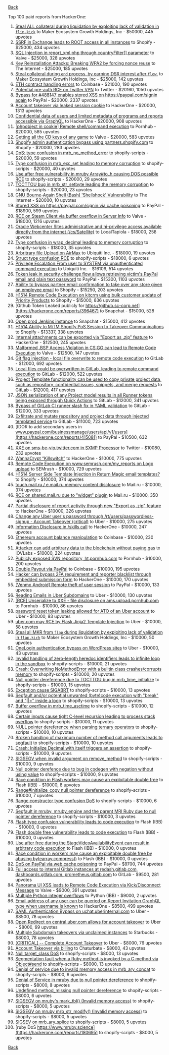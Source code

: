 [Back](../README.md)

Top 100 paid reports from HackerOne:

1. [Steal ALL collateral during liquidation by exploiting lack of validation in `flip.kick`](https://hackerone.com/reports/684092) to Maker Ecosystem Growth Holdings, Inc - $50000, 445 upvotes
2. [SSRF in Exchange leads to ROOT access in all instances](https://hackerone.com/reports/341876) to Shopify - $25000, 434 upvotes
3. [SQL Injection in report_xml.php through countryFilter[] parameter](https://hackerone.com/reports/383127) to Valve - $25000, 328 upvotes
4. [Key Reinstallation Attacks: Breaking WPA2 by forcing nonce reuse](https://hackerone.com/reports/286740) to The Internet - $25000, 185 upvotes
5. [Steal collateral during `end` process, by earning DSR interest after `flow`.](https://hackerone.com/reports/672664) to Maker Ecosystem Growth Holdings, Inc - $25000, 142 upvotes
6. [ETH contract handling errors](https://hackerone.com/reports/328526) to Coinbase - $21000, 190 upvotes
7. [Potential pre-auth RCE on Twitter VPN](https://hackerone.com/reports/591295) to Twitter - $20160, 1050 upvotes
8. [Bypass for #488147 enables stored XSS on https://paypal.com/signin again](https://hackerone.com/reports/510152) to PayPal - $20000, 2337 upvotes
9. [Account takeover via leaked session cookie](https://hackerone.com/reports/745324) to HackerOne - $20000, 1313 upvotes
10. [Confidential data of users and limited metadata of programs and reports accessible via GraphQL](https://hackerone.com/reports/489146) to HackerOne - $20000, 908 upvotes
11. [[phpobject in cookie] Remote shell/command execution](https://hackerone.com/reports/141956) to Pornhub - $20000, 585 upvotes
12. [Getting all the CD keys of any game](https://hackerone.com/reports/391217) to Valve - $20000, 583 upvotes
13. [Shopify admin authentication bypass using partners.shopify.com](https://hackerone.com/reports/270981) to Shopify - $20000, 283 upvotes
14. [DoS: type confusion in mrb_no_method_error](https://hackerone.com/reports/181871) to shopify-scripts - $20000, 59 upvotes
15. [Type confusion in mrb_exc_set leading to memory corruption](https://hackerone.com/reports/185041) to shopify-scripts - $20000, 40 upvotes
16. [Use after free vulnerability in mruby Array#to_h causing DOS possible RCE](https://hackerone.com/reports/181321) to shopify-scripts - $20000, 29 upvotes
17. [TOCTTOU bug in mrb_str_setbyte leading the memory corruption](https://hackerone.com/reports/181893) to shopify-scripts - $20000, 23 upvotes
18. [GNU Bourne-Again Shell (Bash) 'Shellshock' Vulnerability](https://hackerone.com/reports/29839) to The Internet - $20000, 10 upvotes
19. [Stored XSS on https://paypal.com/signin via cache poisoning](https://hackerone.com/reports/488147) to PayPal - $18900, 599 upvotes
20. [RCE on Steam Client via buffer overflow in Server Info](https://hackerone.com/reports/470520) to Valve - $18000, 1216 upvotes
21. [Oracle Webcenter Sites administrative and hi-privilege access available directly from the internet (/cs/Satellite)](https://hackerone.com/reports/170532) to LocalTapiola - $18000, 258 upvotes
22. [Type confusion in wrap_decimal leading to memory corruption](https://hackerone.com/reports/185051) to shopify-scripts - $18000, 35 upvotes
23. [Arbritrary file Upload on AirMax](https://hackerone.com/reports/73480) to Ubiquiti Inc. - $18000, 19 upvotes
24. [Struct type confusion RCE](https://hackerone.com/reports/181879) to shopify-scripts - $18000, 6 upvotes
25. [Privilege Escalation From user to SYSTEM via unauthenticated command execution](https://hackerone.com/reports/544928) to Ubiquiti Inc. - $16109, 514 upvotes
26. [Token leak in security challenge flow allows retrieving victim's PayPal email and plain text password](https://hackerone.com/reports/739737) to PayPal - $15300, 1103 upvotes
27. [Ability to bypass partner email confirmation to take over any store given an employee email](https://hackerone.com/reports/300305) to Shopify - $15250, 203 upvotes
28. [H1514 Remote Code Execution on kitcrm using bulk customer update of Priority Products](https://hackerone.com/reports/422944) to Shopify - $15000, 636 upvotes
29. [Github Token Leaked publicly for https://github.sc-corp.net](https://hackerone.com/reports/396467) to Snapchat - $15000, 528 upvotes
30. [Open prod Jenkins instance](https://hackerone.com/reports/231460) to Snapchat - $15000, 412 upvotes
31. [H1514 Ability to MiTM Shopify PoS Session to Takeover Communications](https://hackerone.com/reports/423467) to Shopify - $13337, 338 upvotes
32. [Internal attachments can be exported via "Export as .zip" feature](https://hackerone.com/reports/186230) to HackerOne - $12500, 245 upvotes
33. [Malformed .BSP Access Violation in CS:GO can lead to Remote Code Execution](https://hackerone.com/reports/351014) to Valve - $12500, 147 upvotes
34. [Git flag injection - local file overwrite to remote code execution](https://hackerone.com/reports/658013) to GitLab - $12000, 692 upvotes
35. [Local files could be overwritten in GitLab, leading to remote command execution](https://hackerone.com/reports/587854) to GitLab - $12000, 522 upvotes
36. [Project Template functionality can be used to copy private project data, such as repository, confidential issues, snippets, and merge requests](https://hackerone.com/reports/689314) to GitLab - $12000, 417 upvotes
37. [JSON serialization of any Project model results in all Runner tokens being exposed through Quick Actions](https://hackerone.com/reports/509924) to GitLab - $12000, 341 upvotes
38. [Bypass of GitLab CI runner slash fix in YAML validation](https://hackerone.com/reports/409395) to GitLab - $12000, 333 upvotes
39. [Exfiltrate and mutate repository and project data through injected templated service](https://hackerone.com/reports/446585) to GitLab - $11000, 723 upvotes
40. [IDOR to add secondary users in www.paypal.com/businessmanage/users/api/v1/users](https://hackerone.com/reports/415081) to PayPal - $10500, 632 upvotes
41. [XXE on sms-be-vip.twitter.com in SXMP Processor](https://hackerone.com/reports/248668) to Twitter - $10080, 232 upvotes
42. [WannaCrypt “Killswitch”](https://hackerone.com/reports/228648) to HackerOne - $10000, 775 upvotes
43. [Remote Code Execution on www.semrush.com/my_reports on Logo upload](https://hackerone.com/reports/403417) to SEMrush - $10000, 729 upvotes
44. [H1514 Server Side Template Injection in Return Magic email templates?](https://hackerone.com/reports/423541) to Shopify - $10000, 374 upvotes
45. [touch.mail.ru / e.mail.ru memory content disclosure](https://hackerone.com/reports/513236) to Mail.ru - $10000, 374 upvotes
46. [RCE on shared.mail.ru due to "widget" plugin](https://hackerone.com/reports/518637) to Mail.ru - $10000, 350 upvotes
47. [Partial disclosure of report activity through new "Export as .zip" feature](https://hackerone.com/reports/182358) to HackerOne - $10000, 326 upvotes
48. [Change any Uber user's password through /rt/users/passwordless-signup - Account Takeover (critical)](https://hackerone.com/reports/143717) to Uber - $10000, 275 upvotes
49. [Information Disclosure in /skills call](https://hackerone.com/reports/188719) to HackerOne - $10000, 247 upvotes
50. [Ethereum account balance manipulation](https://hackerone.com/reports/300748) to Coinbase - $10000, 230 upvotes
51. [Attacker can add arbitrary data to the blockchain without paying gas](https://hackerone.com/reports/396954) to IOVLabs - $10000, 224 upvotes
52. [Publicly exposed SVN repository, ht.pornhub.com](https://hackerone.com/reports/72243) to Pornhub - $10000, 200 upvotes
53. [Double Payout via PayPal](https://hackerone.com/reports/307239) to Coinbase - $10000, 195 upvotes
54. [Hacker can bypass 2FA requirement and reporter blacklist through embedded submission form](https://hackerone.com/reports/418767) to HackerOne - $10000, 170 upvotes
55. [[Venmo Android] Remote theft of user session](https://hackerone.com/reports/401940) to PayPal - $10000, 133 upvotes
56. [Reading Emails in Uber Subdomains](https://hackerone.com/reports/156536) to Uber - $10000, 130 upvotes
57. [[RCE] Unserialize to XXE - file disclosure on ams.upload.pornhub.com](https://hackerone.com/reports/142562) to Pornhub - $10000, 86 upvotes
58. [password reset token leaking allowed for ATO of an Uber account](https://hackerone.com/reports/173551) to Uber - $10000, 83 upvotes
59. [uber.com may RCE by Flask Jinja2 Template Injection](https://hackerone.com/reports/125980) to Uber - $10000, 58 upvotes
60. [Steal all MKR from `flap` during liquidation by exploiting lack of validation in `flap.kick`](https://hackerone.com/reports/684152) to Maker Ecosystem Growth Holdings, Inc - $10000, 50 upvotes
61. [OneLogin authentication bypass on WordPress sites](https://hackerone.com/reports/136169) to Uber - $10000, 43 upvotes
62. [Invalid handling of zero-length heredoc identifiers leads to infinite loop in the sandbox](https://hackerone.com/reports/187305) to shopify-scripts - $10000, 21 upvotes
63. [Crash: Overwriting NoMethodError with a builtin class crashes/corrupts memory](https://hackerone.com/reports/186723) to shopify-scripts - $10000, 20 upvotes
64. [Null pointer dereference due to TOCTTOU bug in mrb_time_initialize](https://hackerone.com/reports/182274) to shopify-scripts - $10000, 15 upvotes
65. [Exception cause SIGABRT](https://hackerone.com/reports/180977) to shopify-scripts - $10000, 13 upvotes
66. [Segfault and/or potential unwanted (byte)code execution with "break" and "||=" inside a loop](https://hackerone.com/reports/183356) to shopify-scripts - $10000, 13 upvotes
67. [Buffer overflow in mrb_time_asctime](https://hackerone.com/reports/188326) to shopify-scripts - $10000, 12 upvotes
68. [Certain inputs cause tight C-level recursion leading to process stack overflow](https://hackerone.com/reports/189633) to shopify-scripts - $10000, 11 upvotes
69. [NULL pointer dereference when parsing ternary operators](https://hackerone.com/reports/181677) to shopify-scripts - $10000, 10 upvotes
70. [Broken handling of maximum number of method call arguments leads to segfault](https://hackerone.com/reports/182484) to shopify-scripts - $10000, 10 upvotes
71. [Crash: Initialize Decimal with itself triggers an assertion](https://hackerone.com/reports/185775) to shopify-scripts - $10000, 9 upvotes
72. [SIGSEGV when invalid argument on remove_method](https://hackerone.com/reports/181874) to shopify-scripts - $10000, 9 upvotes
73. [Null pointer derefence due to bug in codegen with negation without using value](https://hackerone.com/reports/187536) to shopify-scripts - $10000, 9 upvotes
74. [Race condition in Flash workers may cause an exploitabl​e double free](https://hackerone.com/reports/37240) to Flash (IBB) - $10000, 8 upvotes
75. [Range#initialize_copy null pointer dereference](https://hackerone.com/reports/181685) to shopify-scripts - $10000, 7 upvotes
76. [Range constructor type confusion DoS](https://hackerone.com/reports/181910) to shopify-scripts - $10000, 6 upvotes
77. [Segfault in mruby, mruby_engine and the parent MRI Ruby due to null pointer dereference](https://hackerone.com/reports/181828) to shopify-scripts - $10000, 3 upvotes
78. [Flash type confusion vulnerability leads to code execution](https://hackerone.com/reports/2106) to Flash (IBB) - $10000, 0 upvotes
79. [Flash double free vulnerability leads to code execution](https://hackerone.com/reports/2170) to Flash (IBB) - $10000, 0 upvotes
80. [Use after free during the StageVideoAvailabilityEvent can result in arbitrary code execution](https://hackerone.com/reports/47232) to Flash (IBB) - $10000, 0 upvotes
81. [Race condition in workers may cause an exploitable double free by abusing bytearray.compress()](https://hackerone.com/reports/47227) to Flash (IBB) - $10000, 0 upvotes
82. [DoS on PayPal via web cache poisoning](https://hackerone.com/reports/622122) to PayPal - $9700, 744 upvotes
83. [Full access to internal Gitlab instances at redash.gitlab.com, dashboards.gitlab.com, prometheus.gitlab.com](https://hackerone.com/reports/498964) to GitLab - $9500, 281 upvotes
84. [Panorama UI XSS leads to Remote Code Execution via Kick/Disconnect Message](https://hackerone.com/reports/631956) to Valve - $9000, 391 upvotes
85. [Multiple Python integer overflows](https://hackerone.com/reports/55017) to Python (IBB) - $9000, 2 upvotes
86. [Email address of any user can be queried on Report Invitation GraphQL type when username is known](https://hackerone.com/reports/792927) to HackerOne - $8500, 499 upvotes
87. [SAML Authentication Bypass on uchat.uberinternal.com](https://hackerone.com/reports/223014) to Uber - $8500, 78 upvotes
88. [Open Redirect on central.uber.com allows for account takeover](https://hackerone.com/reports/206591) to Uber - $8000, 99 upvotes
89. [Multiple Subdomain takeovers via unclaimed instances](https://hackerone.com/reports/276269) to Starbucks - $8000, 78 upvotes
90. [[CRITICAL] -- Complete Account Takeover](https://hackerone.com/reports/136885) to Uber - $8000, 76 upvotes
91. [Account Takeover via billing](https://hackerone.com/reports/394329) to Chaturbate - $8000, 43 upvotes
92. [Null target_class DoS](https://hackerone.com/reports/183405) to shopify-scripts - $8000, 13 upvotes
93. [Segmentation fault when a Ruby method is invoked by a C method via Object#send](https://hackerone.com/reports/183425) to shopify-scripts - $8000, 13 upvotes
94. [Denial of service due to invalid memory access in mrb_ary_concat](https://hackerone.com/reports/184712) to shopify-scripts - $8000, 9 upvotes
95. [Denial of Service in mruby due to null pointer dereference](https://hackerone.com/reports/181232) to shopify-scripts - $8000, 8 upvotes
96. [Undefined method_missing null pointer dereference](https://hackerone.com/reports/181695) to shopify-scripts - $8000, 6 upvotes
97. [SIGSEGV on mruby's mark_tbl() (Invalid memory access)](https://hackerone.com/reports/183239) to shopify-scripts - $8000, 5 upvotes
98. [SIGSEGV on mruby mrb_str_modify() (Invalid memory access)](https://hackerone.com/reports/183231) to shopify-scripts - $8000, 5 upvotes
99. [SIGSEV on mrb_ary_splice](https://hackerone.com/reports/182027) to shopify-scripts - $8000, 5 upvotes
100. [ruby DoS https://www.mruby.science](https://hackerone.com/reports/180695) to shopify-scripts - $8000, 5 upvotes


[Back](../README.md)